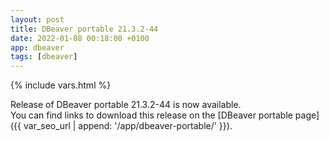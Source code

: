 ```yaml
---
layout: post
title: DBeaver portable 21.3.2-44
date: 2022-01-08 00:18:00 +0100
app: dbeaver
tags: [dbeaver]
---
```

{% include vars.html %}

Release of DBeaver portable 21.3.2-44 is now available.<br />
You can find links to download this release on the [DBeaver portable page]({{ var_seo_url | append: '/app/dbeaver-portable/' }}).
